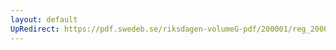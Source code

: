 ```yaml
---
layout: default
UpRedirect: https://pdf.swedeb.se/riksdagen-volumeG-pdf/200001/reg_200001/reg_200001_0408.pdf
---
```


